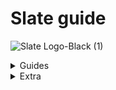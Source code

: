 # Slate guide

![Slate Logo-Black (1)](https://user-images.githubusercontent.com/101874906/160097236-b3ab2547-d405-484c-8955-62713a3a3d7b.png)

<details><summary>Guides</summary>
<p>
 
 
<details><summary>Accessing Slate</summary>
<p>


# Accessing Slate
 
 This guide will take you through:

  - <a href="#Need-an-account">Need an account</a>
  - <a href="#Login">Login</a>
  - <a href="#Forgotten-Password">Forgotten password</a>


 <a id="Need-an-account"></a> 
 ## Need an account?
 
 You can create your Slate account by choosing the [**Need an account?**](https://www.google.com) link as shown in the video below.
 
<p align="center">
    

https://user-images.githubusercontent.com/101874906/159865617-9376bf1e-ee4b-4167-b127-cafefd7e6d3b.MOV

  </p>

 This redirects you to the registration form as shown in the image below.
 
<p align="center">  <img width="650" height="400" alt="[Screenshot 2022-03-24 at 1 44 24 PM]" src="https://user-images.githubusercontent.com/101874906/159877231-d3962503-6914-4cf5-a4ea-91f7881224f8.png"> </p>

 - To register your Slate account you must provide the following information:

   - The **Username** field requires you to create an authentic username specific to you. Make sure to not add spaces and the username cannot have characters other than '_'.
   - The **Business name** field is for the name of the business which it has been registered under and this is the name which is seen by the customers.
   - The **Description** field is there for you to add a summary of what your Slate store offers, such as the type of product or service that you provide or cater to. 
   - The field for **Given name** and **Last name** are for you to add your first and last name as per your identification documents.
   - The **Email address** field is for the email address you want linked to your Slate store, this is the account your Slate store will be registered under.
   - The **Phone number** field is for the number that you want to be contacted on by both the customers and the Slate team.
   - For the **Password** field, this is for you to create an authentic password for you Slate account. we recommend you use characters and numbers in your password to increase it's strength. 
 - To confirm your password you have to re-enter the password you have created for your slate store.

<a id="Login"></a> 
## Login

<p align="center"><img width="650" height="400" alt="[AccImg1]" src="https://user-images.githubusercontent.com/101874906/159887479-55117cd9-1b99-464b-8ed3-61b576cb94ef.png"> </p>

After creating your Slate store account.
Once on the login dash fill in the email address that you have registered your Slate account with and the password.

<a id="Forgetten-Password"></a>
## Forgotten password

In the instance you forget the password for your Slate store choose **Forgot Password**. Taking you to the forgot password field as shown in the image below. 

<p align="center"><img width="650" height="400" alt="[Forgotten Password (1)]" src="https://user-images.githubusercontent.com/101874906/159889449-4dca2e47-96a7-46c5-80d1-8813c07de61e.png"> </p>

For you to recover your password, you must enter the email address in the field provided that you have registered your Slate account e.g 'slate.demo1.1@gmail.com', once filled choose **Reset Code** located under the email field. 

leading you to the final stage of your password recovery process as seen in the image below. the first field requires you to enter the email address you have registered your slate account with,  confirm the email address in the next field provided. 
The next field requires you to fill the confirmation code you have recieved via email, this shall be a 6 digit code.

<p align="center"><img width="650" height="400" alt="[Forgotten Password (2)]" src="https://user-images.githubusercontent.com/101874906/159908742-c80923d4-e688-44bb-9bc5-9fad298d6dfc.png"></p>


Lastly, taking you to the field where you add the new password you have created. Our recommendation would again be to make your password as strong as possible by adding symbols, characters and numbers. confirm the password you have created by re-entering it in the last field on the page, labelled **Confirm password**. 

You can now access your Slate account with the new password you have created.

</p>
</details>

  <details><summary>About the dashboard</summary>
<p>
 
 
# About the dashboard

the Slate dashboard is the administration panel behind your storefront. It is for the management and overview of your products/services and insights to your customers as seen in the image below. 

<p align="center"><img width="650" height="400" alt="[Screenshot 2022-03-30 at 10 44 18 AM]" src="https://user-images.githubusercontent.com/101874906/160766128-bb5a5208-70ad-4426-a0c9-165fb12b5200.png"></p>



## Dashboard section

The dashboard is divided into sections where you can efficiently complete various tasks. The whole experience is designed by our experts to be intuitive and simple. We believe that you shall find the Slate store experience easy to manage, but these instructions are for those moments where you may require our assistance and to further enhance your experience with the Slate Platform. A short while spent reading this guide will make a significant difference in the efficiency and effectiveness of your Slate experience.

 - Sales and Orders daily summary:
 
 
</p>
</details>


<details><summary>Categories section</summary>
<p>
 
 
# Category section


This guide will take you through the following
1. <a href="#What-is-a-category">What is a category</a>
2. <a href="#How-to-access-your-categories">How to access your categories</a>
3. <a href="#How-to-add-a-category">How to add a category</a>
4. <a href="#How-to-edit-or-delete-a-category">How to edit or delete a category</a>
5. <a href="#How-to-delete-a-category">How to delete a category</a>


 <a id="What-is-a-category"></a> 
## What is a category
A category is the broadest way to classify all the inventory that you have uploaded to your Slate store. To learn more on how to upload inventory read this [guide](https://www.google.com).
The simplest way to understand how a category can help you filter your inventory is by using the following examples:
|Example|Inventory Upload|Categories|What can be in this category|
|:-----:|:--------------:|:--------:|:--------------------------:|
|Resteraunt|Chicken corn soup|Starters|Chicken corn soup|
|          |Chicken tikka pizza|Mains|Chicken tikka pizza|
|          |Ice cream|Desserts|Ice cream|
|          |Fresh apple juice|Drinks|Coca-cola; Fresh apple juice|
|          |Coca-cola|              |                          |
|Fashion|Pakistan cricket cap|Caps|Pakistan cricket cap|
|       |Karachi Kings shirt|Shirts|Karachi Kings shirt; Lahore Qalandars shirt; Peshawar Zalmi shirt|
|       |Lahore Qalanders shirt|Others|Liverpool football club socks|
|       |Peshawar Zalmi shirt|      |      |
|       |Liverpool football club socks|    | 


  if you are a resteraunt owner(or a home-based food business), it is very likely that you can split whatever you are selling into categories that your customers are normally used to seeing. For example, any customer ordering food from a business will be used to the categories of a **starter, main, dessert and drinks**. Similarly if you are selling clothes, your customer will be familiar with concepts like **evening wear, formal wear, casual wear**.
You will be in the best position to determine what are appropriate categories for your store. A merchant selling local Pakistani clothing will have different categories (such as **readymade shalwar, readymade kurta or cloth for shalwar or cloth for kurta**) compared to a merchant selling Western clothing (such as **denim jeans** or **cotton trousers** or **collared full-sleeve shirt** or **collared half-sleeve shirt**).


<a id="How-to-access-your-categories"></a> 
## How to access your categories
- You can access your categories by choosing [**Categories**](https://www.google.com) from your Slate dashboard as shown in the image below. When you first access your categories this will be empty.
<p align="center"> 
 
https://user-images.githubusercontent.com/101874906/160762017-d1027cce-c015-4a69-b77a-fdde912dd1d1.mov

 </p>
  
- When you first access your categories this will be empty. Eventually you would expect this categories section to look like the below depending on your business and what you are selling.
<p align="center"><img width="650" height="400" alt="[Screenshot 2022-03-14 at 1 08 47 PM]" src="https://user-images.githubusercontent.com/101874906/160775844-288fac81-b82d-4183-b09d-52d65be48070.png">
 </p>

<a id="How-to-add-a-category"></a> 
## How to add a category

- To add a category choose [**Add Category**](https://www.google.com). This will open a side bar as shown in the image below. This is the start of how you add a category to your Slate store. 

<p align="center"><img width="650" height="400" alt="GithubImg(2)" src="https://user-images.githubusercontent.com/101874906/159457333-b131c5d6-3607-471f-9c07-4ac0a5dc774e.png"> </p>

- Name your category to continue. For our example we are going be creating a category for **Mains** for a restaurant. 
- You will now need to edit your category which includes the following: 

  - Choosing an image to display for your category. This will be an image that you have uploaded to your [**Media**](https://www.google.com) section. To learn more about how to add media to your Slate store you can read this [guide](https://www.google.com)
 <p align="center">
 <img align="centre" width="225" height="250" alt="GithubImg(4)" src="https://user-images.githubusercontent.com/101874906/159458323-a89d09ce-2095-468d-b805-6e15af568ca7.png"> </p>


   - Associate an item with the category from your Inventory Items. To do this go to your Inventory Items and associate an item with this category. To learn more on how to upload inventory read this [guide](https://www.google.com).
 
   - If you have already associated a category with an Inventory Item you will see this available when adding your category here as below
 <p align="center"> <img align="center" width="425" height="250" alt="GithubImg(6)" src="https://user-images.githubusercontent.com/101874906/159462758-645db925-61f7-4d52-9e5b-7b85755f7520.png"> </p>

 
 <a id="How-to-edit-or-delete-a-category"></a> 
## How to edit or duplicate a category
To edit a category choose [**Select**](https://www.google.com). This opens an actions list as shown in the image below. This is the start of how to edit a category on your Slate store.
<p align="center"> <img width="650" height="400" alt="[Category Edit Img]" src="https://user-images.githubusercontent.com/101874906/159466051-a77d5145-5371-4f39-a8a9-e6b19e8e617a.png"> </p>

 - Choose [**View/Edit**](https://www.google.com) to open the side bar containing the information of the category to edit as shown in the image below.
 <p align="center"> <img width="650" height="400" alt="[CatImgEdit2]" src="https://user-images.githubusercontent.com/101874906/159475706-d67306ee-92e4-4ed6-8772-05e80fad311f.png">
</p>
 
 - To edit the image choose [**Choose Image**](https://www.google.com), taking you to a gallary with media that you have uploaded to your Slate store as shown in the image below. To learn more on how to add media to your Slate store **click here**
 
<p align="center"> <img width="650" height="400" alt="[CatImgEdit3]" src="https://user-images.githubusercontent.com/101874906/159467245-fbd1e599-c21b-467a-988f-401d384d5400.png"> </p>

 
 - First unselect the existing image that is currently on display, then choose the image you want to be displayed. 
 
 To duplicate a category choose [**Select**](https://www.google.com) for the category you want to duplicate. This opens an actions list as previously shown. Choose [**Duplicate**](https://www.google.com) 


<a id="How-to-delete-a-category"></a> 
## How to delete a category

 - To delete a category choose [**Select**](https://www.google.com) next to the category you are deleting from your Slate store. This opens an action list as previously shown. Choose [**Delete**](https://www.google.com). 
 - To ensure you are deleting the right category you are asked if you choose to continue as shown in the image below. 
 <p align="center"> <img width="650" height="400" alt="[CatImgEdit4]" src="https://user-images.githubusercontent.com/101874906/159473667-21a5254b-aa80-4263-aac0-cd8024740178.png"> </p>
 
 - To delete the category choose [**Yes,continue**](https://www.google.com).
 
 </p>
 </details>
 
<details><summary>Create an order</summary>
 <p>
 
  # Create an order
  
  - <a href="#How-to-access-create-order">How to access create an order</a>
  - <a href="#How-to-create-an-order">How to create an order</a>
  
 <a id="How-to-access-create-order"></a> 
 ## How to access create order
 
  - You can access create order by choosing **Create Order** on your Slate dashboard as shown below.
 
 <p align="center">
  
https://user-images.githubusercontent.com/101874906/160761285-9fc32cbc-00e8-42fa-878a-e0a42f303f70.mov 
 </p>

 
 
 <a id="How-to-create-an-order"></a> 
 ## How to create an order
 
 Steps to create an order are:
 
 <a id="branch"></a> 
  - Choose the location you are generating the order from. For example if your store has 2 locations (such as Islamabad and Karachi) you will choose the location from which you will be fulfilling the order placed by your customer. If your customer is based in Karachi you would normally chose your store location as Karachi but there can be exceptions for example if the item you want to sell is available in your Islamabad store. If you only have one store (you are a home based business you will have one location).
 
 <p align="center"> <img width="400" height="150" alt="[Screenshot 2022-03-30 at 6 27 32 PM]" src="https://user-images.githubusercontent.com/101874906/160845900-63af556c-6003-458b-a5cc-0928c9d37864.png">
 </p>
 
  - Choose the customer recieving the order, customers who have already ordered from your Slate store will be shown in the table, choose customer. For new customers view <a href="#Create-Customer">Create customer</a> on how to add a new customer to your Slate store.
 
  - We have chosen an existing customer and location for us it is Slate HQ for you it will be the name of your stores location, for more information on adding a location <a href="#Location">click here</a>. Our dashboard looks like the image below.
 
 <p align="center"><img width="650" height="400" alt="[Screenshot 2022-03-25 at 5 16 14 PM]" src="https://user-images.githubusercontent.com/101874906/160119249-e63a52c6-e642-4a8a-8386-32ded5cc3633.png"></p>

 - Choose **Create Order**
 
  - Choose:
    1. the product with the variation of the product you want for example if you are looking to buy a polo shirt for yourself and you are a size medium, you will choose medium that you have created in inventory, for more information on creating an inventory item <a href="#Inventory">click here</a>, 
    2. the taxes that you have added to your Slate store, for more information on how to add taxes <a href="#Taxes">click here</a>,
    3. the discount you have added to your Slate store, for more information on how to add discounts <a href="#Discounts">click here</a>.
 
 <p align="center"><img width="650" height="400" alt="[Screenshot 2022-03-25 at 5 20 40 PM]" src="https://user-images.githubusercontent.com/101874906/160121814-084018e4-23d2-4464-a818-40969fa88ee7.png"></p>
 
 <p align="center"><img width="650" height="400" alt="[Screenshot 2022-03-25 at 5 20 50 PM]" src="https://user-images.githubusercontent.com/101874906/160122002-839b52df-e25b-4753-a61b-fd988fb90472.png"></p>

  - We have chosen the examples we added for product, taxes and discounts so our dashboard looks like the image below.
 
 <p align="center"><img width="650" height="400" alt="[Screenshot 2022-03-25 at 5 43 01 PM]" src="https://user-images.githubusercontent.com/101874906/160123316-f5f38635-db06-416f-b5ee-f3c0fcfcd3ed.png"></p>

  - Choose **Continue**
 
  - Then choose the way the customer recieves the order. There are 2 options to choose from:
 
   1. Pickup, the customer picks up the order from the branch chosen <a href="#branch">above</a>.
 
 
 <p align="center"><img width="650" height="400" alt="[Screenshot 2022-03-25 at 5 43 14 PM]" src="https://user-images.githubusercontent.com/101874906/160123801-d53953b6-eea1-4736-af39-7e1eb17f732d.png"></p>
 
   2. Delivery, the merchant has to dispatch the order to the customers given address. Choose the delivery address for your customer. If your registered customer has to have the order delivered to a new address choose **Add Address**, for more information on how to add a new address **click here**. We chose an existing customer so their details pop up underneath the table when we chose the address for delivery, as shown in the image below.
 
 <p align="center"><img width="650" height="400" alt="[Screenshot 2022-03-25 at 5 43 37 PM" src="https://user-images.githubusercontent.com/101874906/160124461-77547e5c-b18c-4bb8-ac03-59af48e22ed9.png"></p>
 
  - Choose **Continue**

  - finally, review the information and confirm the order.
 
 <p align="center"><img width="650" height="400" alt="[Screenshot 2022-03-25 at 5 43 45 PM]" src="https://user-images.githubusercontent.com/101874906/160124897-48f47b98-4626-48f2-b4f4-c989912104ae.png"</p>
  
   - Once reviewed, choose **Continue**
  
   - Your dashboard will have a confirmation as shown in the image below
  
  <p align="center"><img width="650" height="400" alt="[Screenshot 2022-03-25 at 5 43 53 PM]" src="https://user-images.githubusercontent.com/101874906/160125286-7db98483-acde-4ce0-bcb7-1f65f92587bd.png"></p>


 
 

 
 </p>
 </details>
 
 <a id="Create-Customer"></a>
 <details><summary>Create customer</summary>
 <p>
 
 
 
  
 </p>
 </details>
  
  <a id="Taxes"></a>
  <details><summary>Taxes</summary>
<p>
  
 </p>
 </details>
 
 
 <a id="Discounts"></a>
 <details><summary>Discounts</summary>
 <p>
  
  
 </p>
 </details>
 
 
 <a id="Inventory"></a>
 <details><summary>Inventory</summary>
 <p>
  
  ## Inventory section
  
   - <a href="#What-is-inventory">What is inventory</a>
  - <a href="#How-to-access-inventory">How to access inventory</a>
  - <a href="#How-to-add-an-item">How to add an item</a>
  - <a href="#Add-variation">How to add a variation</a>
  - <a href="#Edit-inventory">How to edit an item</a>
  - <a href="#Delete-item">How to delete an item</a>
  
  <a id="What-is-inventory"></a>
  ## What is inventory
  
  Each product or service (depending on the type of business) you list on your Slate store is part of your inventory. Your inventory keeps track of the number of units you have in stock. Each business has different products or services listed on their Slate stores. The simplest way to understand the different types of products or services different businesses can have is by using the following example: 
  
 <p align="center">
  
 |Type of store|Inventory product/service|
|:-----:|:--------------:|
|Resteraunt|Pepperoni Pizza|
|          |Margherita Pizza|
|Pharmacy|Paracetamol|
|       |Deep heat spray|
|       |Bandages|
|       |Gauze|
|Car wash|Standard wash|
|        |Wash + Buff|
  
  </p>
  
  if you're a resteraunt owner (or a home-based business) you will list the items on your menu on your Slate store such as a pizzeria will list different types of pizzas they have available on their menu. For a car wash owner (or a door to door car washing service) you will list the different type of services you offer. 

 <a id="how-to-access-inventory"></a>
 ## How to access inventory
 You can access your inventory by choosing **Inventory** from your Slate dashboard as shown below:
 
  <a id="how-to-add-an-item"></a>
  ## How to add an item
  
  Steps to add an item:
  
   - To add an item choose **Add Item**. This will open a side bar as shown in the image below. This is the start of how you add an item to your Slate store.
 
 <p align="center">  <img width="650" height="400" alt="[Screenshot 2022-03-30 at 3 59 27 PM]" src="https://user-images.githubusercontent.com/101874906/160824797-b3c6bc5b-b8c7-4c4c-9705-c1b2f02c06dc.png"> </p>
 
   - Name your item and add a description to continue. For our example we have added a pepperoni pizza for a pizzeria. 
   - You will now need to edit your item which includes the following: 
 
  - Choose a category the item falls under. This classifies the item you have uploaded. To learn more about how to create a category <a href="#How-to-add-a-category">click here</a>
  - Choosing an image to display for your item. This will be an image that you have uploaded to your **Media** section. To learn more about how to add media to your Slate store you can read this [guide](https://www.google.com).
  - Create variation(s) for your item. The item is the shell and the content within it is variation. for example we are creating a pepperoni pizza for a pizza the variations for are; 8 inches, 12 inches and 16 inches, the sizes the resteraunt offers. Likewise, if you are a clothing store your variations for a crew neck T-shirt would be small, medium and large.
 
 <a id="Add-variation"></a>
  ## How to add a variation
 
 - To create a variation choose **Add Variation**. 
 - Name the variation, add a SKU number, the price of the item and click the track inventory slider if you wish to keep track of your inventory. If yes, then choose the location the item is available at. 
 - Each item has to have a number of units available, for example if you're a clothing business and the number of white crew neck t-shirts in size medium is 45 then you will add 45 in stock. This is done by choosing **Select** under the **Actions** column in the variations table, choose **Update Stock**, choose **Increase** to add to the number of units available for your listed variant and the number that you have in stock. 
  
 <id="Edit-inventory"></a>
 ## How to edit an inventory item
 
 To edit an item choose **Select** in the actions column. This opens an actions list as shown in the image below. This is the start of how to edit a category on your Slate store.


 - Choose **View/Edit** to open the side bar containing the information of the item to edit as shown in the image below.

 
 - To edit the image choose **Choose Image**, taking you to a gallary with media that you have uploaded to your Slate store as shown in the image below. To learn more on how to add media to your Slate store **click here**
 


 
 - First unselect the existing image that is currently on display, then choose the image you want to be displayed. 
 
 To duplicate an item choose **Select** for the item you want to duplicate. This opens an actions list as previously shown. Choose **Duplicate** 


<a id="Delete-item"></a> 
## How to delete an item

 - To delete a item choose **Select** in the row of the item you are deleting from your Slate store. This opens an action list as previously shown. Choose **Delete**. 
 - To ensure you are deleting the right item you are asked if you choose to continue as shown in the image below. 
 
 
 - To delete the item choose **Yes, Continue**..
 
 
 </p>
 </details>
 
 </p>
</details>
 









<details><summary>Extra</summary>
<p>
- Simple content model and structure. Easy to adjust to your needs.
- Use the [synchronization feature](https://www.contentful.com/developers/docs/references/content-delivery-api/#/reference/synchronization) of our [Delivery API](https://www.contentful.com/developers/docs/references/content-delivery-api/).
- Responsive/adaptive images via [gatsby-plugin-image](https://www.gatsbyjs.org/packages/gatsby-plugin-image/) and our [Images API](https://www.contentful.com/developers/docs/references/content-delivery-api/#/reference/synchronization/initial-synchronization-of-entries-of-a-specific-content-type).


<a id="getting-started"></a>
## Getting started

See our [official Contentful getting started guide](https://www.contentful.com/developers/docs/tutorials/general/get-started/).

### Get the source code and install dependencies.

```
$ git clone https://github.com/contentful/starter-gatsby-blog.git
$ npm install
```

Or use the [Gatsby CLI](https://www.npmjs.com/package/gatsby-cli).

```
$ gatsby new contentful-starter-blog https://github.com/contentful/starter-gatsby-blog/
```

### Set up of the needed content model and create a configuration file

This project comes with a Contentful setup command `npm run setup`.

This command will ask you for a space ID, and access tokens for the Contentful Management and Delivery API and then import the needed content model into the space you define and write a config file (`./.contentful.json`).

`npm run setup` automates that for you but if you want to do it yourself rename `.contentful.json.sample` to `.contentful.json` and add your configuration in this file.

## Crucial Commands

### `npm run dev`

Run the project locally with live reload in development mode.

### `npm run build`

Run a production build into `./public`. The result is ready to be put on any static hosting you prefer.

### `npm run serve`

Spin up a production-ready server with your blog. Don't forget to build your page beforehand.

## Deployment

See the [official Contentful getting started guide](https://www.contentful.com/developers/docs/tutorials/general/get-started/).

## Contribution

Feel free to open pull requests to fix bugs. If you want to add features, please have a look at the [original version](https://github.com/contentful-userland/gatsby-contentful-starter). It is always open to contributions and pull requests.

You can learn more about how Contentful userland is organized by visiting [our about repository](https://github.com/contentful-userland/about).

 </p>
 </details>
